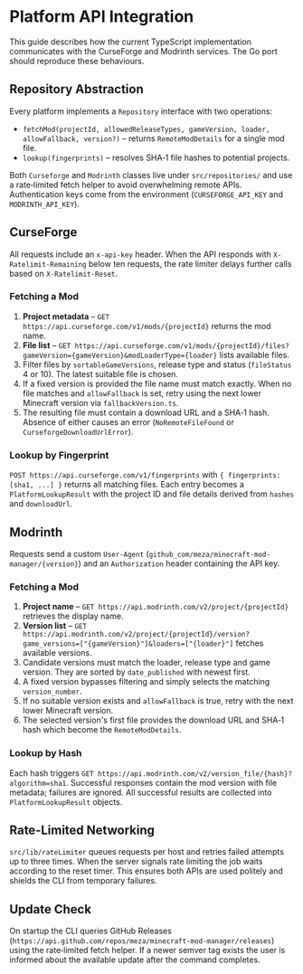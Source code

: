 # Platform API Integration

This guide describes how the current TypeScript implementation communicates with the CurseForge and Modrinth services. The Go port should reproduce these behaviours.

## Repository Abstraction

Every platform implements a `Repository` interface with two operations:

- `fetchMod(projectId, allowedReleaseTypes, gameVersion, loader, allowFallback, version?)` – returns `RemoteModDetails` for a single mod file.
- `lookup(fingerprints)` – resolves SHA‑1 file hashes to potential projects.

Both `Curseforge` and `Modrinth` classes live under `src/repositories/` and use a rate‑limited fetch helper to avoid overwhelming remote APIs. Authentication keys come from the environment (`CURSEFORGE_API_KEY` and `MODRINTH_API_KEY`).

## CurseForge

All requests include an `x-api-key` header. When the API responds with `X-Ratelimit-Remaining` below ten requests, the rate limiter delays further calls based on `X-Ratelimit-Reset`.

### Fetching a Mod

1. **Project metadata** – `GET https://api.curseforge.com/v1/mods/{projectId}` returns the mod name.
2. **File list** – `GET https://api.curseforge.com/v1/mods/{projectId}/files?gameVersion={gameVersion}&modLoaderType={loader}` lists available files.
3. Filter files by `sortableGameVersions`, release type and status (`fileStatus` 4 or 10). The latest suitable file is chosen.
4. If a fixed version is provided the file name must match exactly. When no file matches and `allowFallback` is set, retry using the next lower Minecraft version via `fallbackVersion.ts`.
5. The resulting file must contain a download URL and a SHA‑1 hash. Absence of either causes an error (`NoRemoteFileFound` or `CurseforgeDownloadUrlError`).

### Lookup by Fingerprint

`POST https://api.curseforge.com/v1/fingerprints` with `{ fingerprints: [sha1, ...] }` returns all matching files. Each entry becomes a `PlatformLookupResult` with the project ID and file details derived from `hashes` and `downloadUrl`.

## Modrinth

Requests send a custom `User-Agent` (`github_com/meza/minecraft-mod-manager/{version}`) and an `Authorization` header containing the API key.

### Fetching a Mod

1. **Project name** – `GET https://api.modrinth.com/v2/project/{projectId}` retrieves the display name.
2. **Version list** – `GET https://api.modrinth.com/v2/project/{projectId}/version?game_versions=["{gameVersion}"]&loaders=["{loader}"]` fetches available versions.
3. Candidate versions must match the loader, release type and game version. They are sorted by `date_published` with newest first.
4. A fixed version bypasses filtering and simply selects the matching `version_number`.
5. If no suitable version exists and `allowFallback` is true, retry with the next lower Minecraft version.
6. The selected version's first file provides the download URL and SHA‑1 hash which become the `RemoteModDetails`.

### Lookup by Hash

Each hash triggers
`GET https://api.modrinth.com/v2/version_file/{hash}?algorithm=sha1`. Successful responses contain the mod version with file metadata; failures are ignored. All successful results are collected into `PlatformLookupResult` objects.

## Rate-Limited Networking

`src/lib/rateLimiter` queues requests per host and retries failed attempts up to three times. When the server signals rate limiting the job waits according to the reset timer. This ensures both APIs are used politely and shields the CLI from temporary failures.

## Update Check

On startup the CLI queries GitHub Releases (`https://api.github.com/repos/meza/minecraft-mod-manager/releases`) using the rate‑limited fetch helper. If a newer semver tag exists the user is informed about the available update after the command completes.

